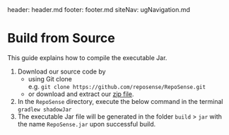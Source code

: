 <frontmatter>
  header: header.md
  footer: footer.md
  siteNav: ugNavigation.md
</frontmatter>

# Build from Source

This guide explains how to compile the executable Jar.

1. Download our source code by
   * using Git clone <br>
     e.g. `git clone https://github.com/reposense/RepoSense.git` <br>
   * or download and extract our [zip file](https://github.com/reposense/RepoSense/archive/master.zip).
2. In the `RepoSense` directory, execute the below command in the terminal <br>
   `gradlew shadowJar`
3. The executable Jar file will be generated in the folder `build` > `jar` with the name `RepoSense.jar` upon successful build.
